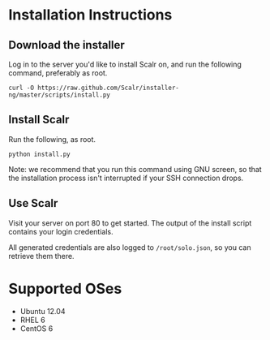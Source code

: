 Installation Instructions
=========================

Download the installer
----------------------

Log in to the server you'd like to install Scalr on, and run the following
command, preferably as root.

    curl -O https://raw.github.com/Scalr/installer-ng/master/scripts/install.py


Install Scalr
-------------

Run the following, as root.

    python install.py

Note: we recommend that you run this command using GNU screen, so that the
installation process isn't interrupted if your SSH connection drops.


Use Scalr
---------

Visit your server on port 80 to get started. The output of the install script
contains your login credentials.

All generated credentials are also logged to `/root/solo.json`, so you can
retrieve them there.


Supported OSes
==============

  + Ubuntu 12.04
  + RHEL 6
  + CentOS 6
